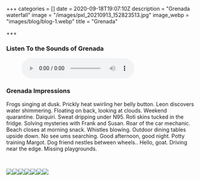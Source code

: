 +++
categories = []
date = 2020-09-18T19:07:10Z
description = "Grenada waterfall"
image = "/images/pxl_20210913_152823513.jpg"
image_webp = "images/blog/blog-1.webp"
title = "Grenada"

+++
<p> <p> 

### Listen To the Sounds of Grenada

<figure> <figcaption></figcaption> <audio controls src="/images/podington-bear-desormais.mp3"> Your browser does not support the <code>audio</code> element. </audio> </figure> <p>

### Grenada Impressions

<span class="impressions">Frogs singing at dusk. Prickly heat swirling her belly button. Leon discovers water shimmering. Floating on back, looking at clouds. Weekend quarantine. Daiquiri. Sweat dripping under N95. Roti skins tucked in the fridge. Solving mysteries with Frank and Susan. Roar of the car mechanic. Beach closes at morning snack. Whistles blowing. Outdoor dining tables upside down. No see ums searching. Good afternoon, good night. Potty training Margot. Dog friend nestles between wheels.. Hello, goat. Driving near the edge. Missing playgrounds.</span>

<br>

![](/images/pxl_20210913_161135358-1.jpg)![](/images/pxl_20210910_211147810.jpg)![](/images/pxl_20210906_150720375.jpg)![](/images/pxl_20210906_135405934.jpg)![](/images/pxl_20210910_211241726-portrait.jpg)![](/images/pxl_20210904_135342697.jpg)![](/images/pxl_20210902_202221529.jpg)